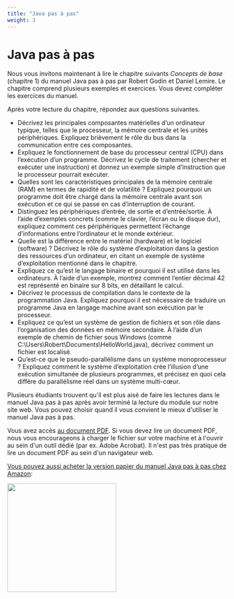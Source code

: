 ```yaml
---
title: "Java pas à pas"
weight: 3
---
```


# Java pas à pas

Nous vous invitons maintenant à lire le chapitre suivants *Concepts de base* (chapitre 1)  du  manuel Java pas à pas par Robert Godin et Daniel Lemire. Le chapitre comprend plusieurs exemples et exercices. Vous devez compléter les exercices du manuel.

Après votre lecture du chapitre, répondez aux questions suivantes.


- Décrivez les principales composantes matérielles d’un ordinateur typique, telles que le processeur, la mémoire centrale et les unités périphériques. Expliquez brièvement le rôle du bus dans la communication entre ces composantes.
- Expliquez le fonctionnement de base du processeur central (CPU) dans l’exécution d’un programme. Décrivez le cycle de traitement (chercher et exécuter une instruction) et donnez un exemple simple d’instruction que le processeur pourrait exécuter.
- Quelles sont les caractéristiques principales de la mémoire centrale (RAM) en termes de rapidité et de volatilité ? Expliquez pourquoi un programme doit être chargé dans la mémoire centrale avant son exécution et ce qui se passe en cas d’interruption de courant.
- Distinguez les périphériques d’entrée, de sortie et d’entrée/sortie. À l’aide d’exemples concrets (comme le clavier, l’écran ou le disque dur), expliquez comment ces périphériques permettent l’échange d’informations entre l’ordinateur et le monde extérieur.
- Quelle est la différence entre le matériel (hardware) et le logiciel (software) ? Décrivez le rôle du système d’exploitation dans la gestion des ressources d’un ordinateur, en citant un exemple de système d’exploitation mentionné dans le chapitre.
- Expliquez ce qu’est le langage binaire et pourquoi il est utilisé dans les ordinateurs. À l’aide d’un exemple, montrez comment l’entier décimal 42 est représenté en binaire sur 8 bits, en détaillant le calcul.
- Décrivez le processus de compilation dans le contexte de la programmation Java. Expliquez pourquoi il est nécessaire de traduire un programme Java en langage machine avant son exécution par le processeur.
- Expliquez ce qu’est un système de gestion de fichiers et son rôle dans l’organisation des données en mémoire secondaire. À l’aide d’un exemple de chemin de fichier sous Windows (comme C:\Users\Robert\Documents\HelloWorld.java), décrivez comment un fichier est localisé.
- Qu’est-ce que le pseudo-parallélisme dans un système monoprocesseur ? Expliquez comment le système d’exploitation crée l’illusion d’une exécution simultanée de plusieurs programmes, et précisez en quoi cela diffère du parallélisme réel dans un système multi-cœur.

Plusieurs étudiants trouvent qu'il est plus aisé de faire les lectures dans le manuel Java pas à pas après avoir terminé la lecture du module sur notre site web. Vous pouvez choisir quand il vous convient le mieux d'utiliser le manuel Java pas à pas.


Vous avez accès <a href="https://raw.githubusercontent.com/RobertGodin/JavaPasAPas/master/JavaPasAPas.pdf">au document PDF</a>. Si vous devez lire un document PDF, nous vous encourageons à charger le fichier sur votre machine et à l'ouvrir au sein d'un outil dédié (par ex. Adobe Acrobat). Il n'est pas très pratique de lire un document PDF au sein d'un navigateur web.


<a href="https://www.amazon.ca/Java-pas-Introduction-programmation-langage/dp/B0CR7RW87Y/">Vous pouvez aussi acheter la version papier du manuel Java pas à pas chez Amazon</a>:

<div><a href="https://www.amazon.ca/Java-pas-Introduction-programmation-langage/dp/B0CR7RW87Y/"><img src="https://m.media-amazon.com/images/I/61tnblFlmmL._SL1499_.jpg" width="250px" style="margin-left:auto; margin-right:auto;"></a></div>
